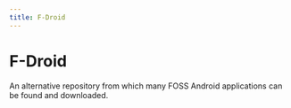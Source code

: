 ```yaml
---
title: F-Droid
---
```

# F-Droid

An alternative repository from which many FOSS Android applications can be found and downloaded.